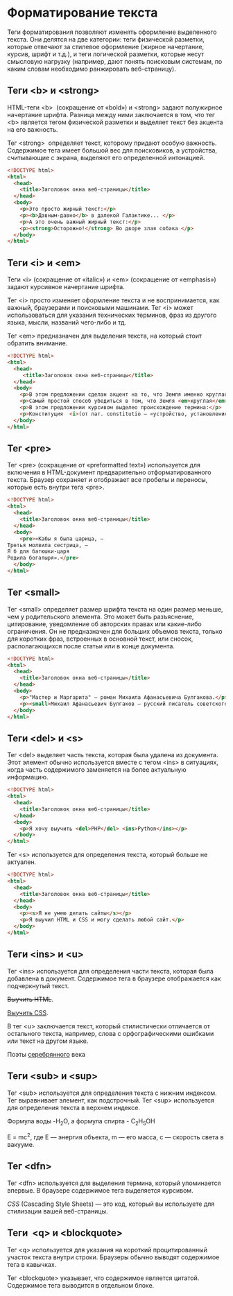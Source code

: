 # Форматирование текста  

Теги форматирования позволяют изменять оформление выделенного текста. Они делятся на две категории: теги физической разметки, которые отвечают за стилевое оформление (жирное начертание, курсив, шрифт и т.д.), и теги логической разметки, которые несут смысловую нагрузку (например, дают понять поисковым системам, по каким словам необходимо ранжировать веб-страницу). 

## Теги \<b\> и \<strong\> 

HTML-теги \<b\>  (сокращение от «bold») и \<strong\> задают полужирное начертание шрифта. Разница между ними заключается в том, что тег \<b\> является тегом физической разметки и выделяет текст без акцента на его важность. 

Тег \<strong\>  определяет текст, которому придают особую важность. Содержимое тега имеет большой вес для поисковиков, а устройства, считывающие с экрана, выделяют его определенной интонацией.  

```html
<!DOCTYPE html>
<html>
  <head>
    <title>Заголовок окна веб-страницы</title>
  </head>
  <body>
    <p>Это просто жирный текст:</p>
    <p><b>Давным-давно</b> в далекой Галактике... </p>
    <p>А это очень важный жирный текст:</p>
    <p><strong>Осторожно!</strong> Во дворе злая собака </p>
  </body>
</html>
```

## Теги \<i\> и \<em\>

Теги \<i\> (сокращение от «italic») и \<em\> (сокращение от «emphasis») задают курсивное начертание шрифта.

Тег \<i\> просто изменяет оформление текста и не воспринимается, как важный, браузерами и поисковыми машинами. Тег \<i\> может использоваться для указания технических терминов, фраз из другого языка, мысли, названий чего-либо и тд.

Тег \<em\> предназначен для выделения текста, на который стоит обратить внимание. 

```html
<!DOCTYPE html>
<html>
  <head>
     <title>Заголовок окна веб-страницы</title>
  </head>
  <body>
    <p>В этом предложении сделан акцент на то, что Земля именно круглая, а не какой-то другой формы:</p>
    <p>Самый простой способ убедиться в том, что Земля <em>круглая</em> — взглянуть на нее из космоса</p>
    <p>В этом предложении курсивом выделео происхождение термина:</p>
    <p>Конституция  <i>(от лат. constitutio — «устройство, установление, сложение»)</i> — основной закон государства, особый нормативный правовой акт, имеющий высшую юридическую силу.</p>
  </body>
</html>
```

## Тег \<pre\>

Тег \<pre\>  (сокращение от «preformatted text») используется для включения в HTML-документ предварительно отформатированного текста. Браузер сохраняет и отображает все пробелы и переносы, которые есть внутри тега \<pre\>.

```html
<!DOCTYPE html>
<html>
  <head>
    <title>Заголовок окна веб-страницы</title>
  </head>
  <body>
    <pre>«Кабы я была царица, —
Третья молвила сестрица, —
Я б для батюшки-царя
Родила богатыря».</pre>
  </body>
</html>
```

## Тег \<small\>

Тег \<small\> определяет размер шрифта текста на один размер меньше, чем у родительского элемента. Это может быть разъяснение, цитирование, уведомление об авторских правах или какие-либо ограничения. Он не предназначен для больших объемов текста, только для коротких фраз, встроенных в основной текст, или сносок, располагающихся после статьи или в конце документа. 

```html
<!DOCTYPE html>
<html>
  <head>
    <title>Заголовок окна веб-страницы</title>
  </head>
  <body>
    <p>"Мастер и Маргарита" — роман Михаила Афанасьевича Булгакова.</p>
    <p><small>Михаил Афанасьевич Булгаков — русский писатель советского периода, врач, драматург, театральный режиссёр и актёр.</small></p>
  </body>
</html>
```

## Теги \<del\> и \<s\>

Тег \<del\> выделяет часть текста, которая была удалена из документа. Этот элемент обычно используется вместе с тегом \<ins\> в ситуациях, когда часть содержимого заменяется на более актуальную информацию.

```html
<!DOCTYPE html>
<html>
  <head>
    <title>Заголовок окна веб-страницы</title>
  </head>
  <body>
    <p>Я хочу выучить <del>PHP</del> <ins>Python</ins></p>
  </body>
</html>
```

Тег \<s\> используется для определения текста, который больше не актуален.

```html
<!DOCTYPE html>
<html>
  <head>
    <title>Заголовок окна веб-страницы</title>
  </head>
  <body>
    <p><s>Я не умею делать сайты</s></p>
    <p>Я выучил HTML и CSS и могу сделать любой сайт.</p>
  </body>
</html>
```

## Теги \<ins\> и \<u\>

Тег \<ins\> используется для определения части текста, которая была добавлена в документ. Содержимое тега в браузере отображается как подчеркнутый текст.

  <p><del>Выучить HTML</del>․</p>  
  <p><ins>Выучить CSS</ins>․</p>

В тег \<u\> заключается текст, который стилистически отличается от остального текста, например, слова с орфографическими ошибками или текст на другом языке.

  <p>Поэты <u>серебрянного</u> века</p>
  
## Теги \<sub\> и \<sup\>

Тег \<sub\> используется для определения текста с нижним индексом. Тег выравнивает элемент, как подстрочный. Тег \<sup\> используется для определения текста в верхнем индексе.

  <p>Формула воды -H<sub>2</sub>O,  а формула спирта - C<sub>2</sub>H<sub>5</sub>ОН </p>
  <p>E = mc<sup>2</sup>, где E — энергия объекта, m — его масса, c — скорость света в вакууме. </p>

## Тег \<dfn\>

Тег \<dfn\> используется для выделения термина, который упоминается впервые. В браузере содержимое тега выделяется курсивом.

  <p><dfn>CSS</dfn> (Cascading Style Sheets) — это код, который 
    вы используете для стилизации вашей веб-страницы.</p>

## Теги  \<q\> и \<blockquote\> 

Тег \<q\> используется для указания на короткий процитированный участок текста внутри строки. Браузеры обычно выводят содержимое тега в кавычках.

Тег \<blockquote\> указывает, что содержимое является цитатой. Содержимое тега выводится в отдельном блоке.

